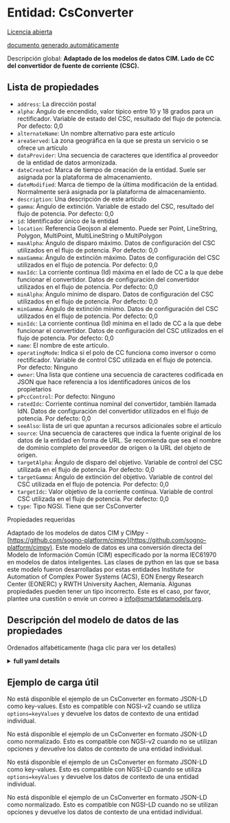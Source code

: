 Entidad: CsConverter  
====================  
[Licencia abierta](https://github.com/smart-data-models//dataModel.EnergyCIM/blob/master/CsConverter/LICENSE.md)  
[documento generado automáticamente](https://docs.google.com/presentation/d/e/2PACX-1vTs-Ng5dIAwkg91oTTUdt8ua7woBXhPnwavZ0FxgR8BsAI_Ek3C5q97Nd94HS8KhP-r_quD4H0fgyt3/pub?start=false&loop=false&delayms=3000#slide=id.gb715ace035_0_60)  
Descripción global: **Adaptado de los modelos de datos CIM. Lado de CC del convertidor de fuente de corriente (CSC).**  

## Lista de propiedades  

- `address`: La dirección postal  - `alpha`: Ángulo de encendido, valor típico entre 10 y 18 grados para un rectificador. Variable de estado del CSC, resultado del flujo de potencia. Por defecto: 0,0  - `alternateName`: Un nombre alternativo para este artículo  - `areaServed`: La zona geográfica en la que se presta un servicio o se ofrece un artículo  - `dataProvider`: Una secuencia de caracteres que identifica al proveedor de la entidad de datos armonizada.  - `dateCreated`: Marca de tiempo de creación de la entidad. Suele ser asignada por la plataforma de almacenamiento.  - `dateModified`: Marca de tiempo de la última modificación de la entidad. Normalmente será asignada por la plataforma de almacenamiento.  - `description`: Una descripción de este artículo  - `gamma`: Ángulo de extinción. Variable de estado del CSC, resultado del flujo de potencia. Por defecto: 0,0  - `id`: Identificador único de la entidad  - `location`: Referencia Geojson al elemento. Puede ser Point, LineString, Polygon, MultiPoint, MultiLineString o MultiPolygon  - `maxAlpha`: Ángulo de disparo máximo. Datos de configuración del CSC utilizados en el flujo de potencia. Por defecto: 0,0  - `maxGamma`: Ángulo de extinción máximo. Datos de configuración del CSC utilizados en el flujo de potencia. Por defecto: 0,0  - `maxIdc`: La corriente continua (Id) máxima en el lado de CC a la que debe funcionar el convertidor. Datos de configuración del convertidor utilizados en el flujo de potencia. Por defecto: 0,0  - `minAlpha`: Ángulo mínimo de disparo. Datos de configuración del CSC utilizados en el flujo de potencia. Por defecto: 0,0  - `minGamma`: Ángulo de extinción mínimo. Datos de configuración del CSC utilizados en el flujo de potencia. Por defecto: 0,0  - `minIdc`: La corriente continua (Id) mínima en el lado de CC a la que debe funcionar el convertidor. Datos de configuración del CSC utilizados en el flujo de potencia. Por defecto: 0,0  - `name`: El nombre de este artículo.  - `operatingMode`: Indica si el polo de CC funciona como inversor o como rectificador. Variable de control CSC utilizada en el flujo de potencia. Por defecto: Ninguno  - `owner`: Una lista que contiene una secuencia de caracteres codificada en JSON que hace referencia a los identificadores únicos de los propietarios  - `pPccControl`:  Por defecto: Ninguno  - `ratedIdc`: Corriente continua nominal del convertidor, también llamada IdN. Datos de configuración del convertidor utilizados en el flujo de potencia. Por defecto: 0,0  - `seeAlso`: lista de uri que apuntan a recursos adicionales sobre el artículo  - `source`: Una secuencia de caracteres que indica la fuente original de los datos de la entidad en forma de URL. Se recomienda que sea el nombre de dominio completo del proveedor de origen o la URL del objeto de origen.  - `targetAlpha`: Ángulo de disparo del objetivo. Variable de control del CSC utilizada en el flujo de potencia. Por defecto: 0,0  - `targetGamma`: Ángulo de extinción del objetivo. Variable de control del CSC utilizada en el flujo de potencia. Por defecto: 0,0  - `targetIdc`: Valor objetivo de la corriente continua. Variable de control CSC utilizada en el flujo de potencia. Por defecto: 0,0  - `type`: Tipo NGSI. Tiene que ser CsConverter    
Propiedades requeridas  
Adaptado de los modelos de datos CIM y CIMpy - [https://github.com/sogno-platform/cimpy](https://github.com/sogno-platform/cimpy). Este modelo de datos es una conversión directa del Modelo de Información Común (CIM) especificado por la norma IEC61970 en modelos de datos inteligentes. Las clases de python en las que se basa este modelo fueron desarrolladas por estas entidades Institute for Automation of Complex Power Systems (ACS), EON Energy Research Center (EONERC) y RWTH University Aachen, Alemania. Algunas propiedades pueden tener un tipo incorrecto. Este es el caso, por favor, plantee una cuestión o envíe un correo a info@smartdatamodels.org.  
## Descripción del modelo de datos de las propiedades  
Ordenados alfabéticamente (haga clic para ver los detalles)  
<details><summary><strong>full yaml details</strong></summary>    
```yaml  
CsConverter:    
  description: 'Adapted from CIM data models. DC side of the current source converter (CSC).'    
  properties:    
    address:    
      description: 'The mailing address'    
      properties:    
        addressCountry:    
          description: 'Property. The country. For example, Spain. Model:''https://schema.org/addressCountry'''    
          type: string    
        addressLocality:    
          description: 'Property. The locality in which the street address is, and which is in the region. Model:''https://schema.org/addressLocality'''    
          type: string    
        addressRegion:    
          description: 'Property. The region in which the locality is, and which is in the country. Model:''https://schema.org/addressRegion'''    
          type: string    
        postOfficeBoxNumber:    
          description: 'Property. The post office box number for PO box addresses. For example, 03578. Model:''https://schema.org/postOfficeBoxNumber'''    
          type: string    
        postalCode:    
          description: 'Property. The postal code. For example, 24004. Model:''https://schema.org/https://schema.org/postalCode'''    
          type: string    
        streetAddress:    
          description: 'Property. The street address. Model:''https://schema.org/streetAddress'''    
          type: string    
      type: Property    
      x-ngsi:    
        model: https://schema.org/address    
    alpha:    
      description: 'Firing angle, typical value between 10 and 18 degrees for a rectifier. CSC state variable, result from power flow. Default: 0.0'    
      type: number    
      x-ngsi:    
        model: https://schema.org/Number    
    alternateName:    
      description: 'An alternative name for this item'    
      type: Property    
    areaServed:    
      description: 'The geographic area where a service or offered item is provided'    
      type: Property    
      x-ngsi:    
        model: https://schema.org/Text    
    dataProvider:    
      description: 'A sequence of characters identifying the provider of the harmonised data entity.'    
      type: Property    
    dateCreated:    
      description: 'Entity creation timestamp. This will usually be allocated by the storage platform.'    
      format: date-time    
      type: Property    
    dateModified:    
      description: 'Timestamp of the last modification of the entity. This will usually be allocated by the storage platform.'    
      format: date-time    
      type: Property    
    description:    
      description: 'A description of this item'    
      type: Property    
    gamma:    
      description: 'Extinction angle. CSC state variable, result from power flow. Default: 0.0'    
      type: number    
      x-ngsi:    
        model: https://schema.org/Number    
    id:    
      anyOf: &csconverter_-_properties_-_owner_-_items_-_anyof    
        - description: 'Property. Identifier format of any NGSI entity'    
          maxLength: 256    
          minLength: 1    
          pattern: ^[\w\-\.\{\}\$\+\*\[\]`|~^@!,:\\]+$    
          type: string    
        - description: 'Property. Identifier format of any NGSI entity'    
          format: uri    
          type: string    
      description: 'Unique identifier of the entity'    
      type: Property    
    location:    
      description: 'Geojson reference to the item. It can be Point, LineString, Polygon, MultiPoint, MultiLineString or MultiPolygon'    
      oneOf:    
        - description: 'Geoproperty. Geojson reference to the item. Point'    
          properties:    
            bbox:    
              items:    
                type: number    
              minItems: 4    
              type: array    
            coordinates:    
              items:    
                type: number    
              minItems: 2    
              type: array    
            type:    
              enum:    
                - Point    
              type: string    
          required:    
            - type    
            - coordinates    
          title: 'GeoJSON Point'    
          type: object    
        - description: 'Geoproperty. Geojson reference to the item. LineString'    
          properties:    
            bbox:    
              items:    
                type: number    
              minItems: 4    
              type: array    
            coordinates:    
              items:    
                items:    
                  type: number    
                minItems: 2    
                type: array    
              minItems: 2    
              type: array    
            type:    
              enum:    
                - LineString    
              type: string    
          required:    
            - type    
            - coordinates    
          title: 'GeoJSON LineString'    
          type: object    
        - description: 'Geoproperty. Geojson reference to the item. Polygon'    
          properties:    
            bbox:    
              items:    
                type: number    
              minItems: 4    
              type: array    
            coordinates:    
              items:    
                items:    
                  items:    
                    type: number    
                  minItems: 2    
                  type: array    
                minItems: 4    
                type: array    
              type: array    
            type:    
              enum:    
                - Polygon    
              type: string    
          required:    
            - type    
            - coordinates    
          title: 'GeoJSON Polygon'    
          type: object    
        - description: 'Geoproperty. Geojson reference to the item. MultiPoint'    
          properties:    
            bbox:    
              items:    
                type: number    
              minItems: 4    
              type: array    
            coordinates:    
              items:    
                items:    
                  type: number    
                minItems: 2    
                type: array    
              type: array    
            type:    
              enum:    
                - MultiPoint    
              type: string    
          required:    
            - type    
            - coordinates    
          title: 'GeoJSON MultiPoint'    
          type: object    
        - description: 'Geoproperty. Geojson reference to the item. MultiLineString'    
          properties:    
            bbox:    
              items:    
                type: number    
              minItems: 4    
              type: array    
            coordinates:    
              items:    
                items:    
                  items:    
                    type: number    
                  minItems: 2    
                  type: array    
                minItems: 2    
                type: array    
              type: array    
            type:    
              enum:    
                - MultiLineString    
              type: string    
          required:    
            - type    
            - coordinates    
          title: 'GeoJSON MultiLineString'    
          type: object    
        - description: 'Geoproperty. Geojson reference to the item. MultiLineString'    
          properties:    
            bbox:    
              items:    
                type: number    
              minItems: 4    
              type: array    
            coordinates:    
              items:    
                items:    
                  items:    
                    items:    
                      type: number    
                    minItems: 2    
                    type: array    
                  minItems: 4    
                  type: array    
                type: array    
              type: array    
            type:    
              enum:    
                - MultiPolygon    
              type: string    
          required:    
            - type    
            - coordinates    
          title: 'GeoJSON MultiPolygon'    
          type: object    
      type: Geoproperty    
    maxAlpha:    
      description: 'Maximum firing angle. CSC configuration data used in power flow. Default: 0.0'    
      type: number    
      x-ngsi:    
        model: https://schema.org/Number    
    maxGamma:    
      description: 'Maximum extinction angle. CSC configuration data used in power flow. Default: 0.0'    
      type: number    
      x-ngsi:    
        model: https://schema.org/Number    
    maxIdc:    
      description: 'The maximum direct current (Id) on the DC side at which the converter should operate. Converter configuration data use in power flow. Default: 0.0'    
      type: number    
      x-ngsi:    
        model: https://schema.org/Number    
    minAlpha:    
      description: 'Minimum firing angle. CSC configuration data used in power flow. Default: 0.0'    
      type: number    
      x-ngsi:    
        model: https://schema.org/Number    
    minGamma:    
      description: 'Minimum extinction angle. CSC configuration data used in power flow. Default: 0.0'    
      type: number    
      x-ngsi:    
        model: https://schema.org/Number    
    minIdc:    
      description: 'The minimum direct current (Id) on the DC side at which the converter should operate. CSC configuration data used in power flow. Default: 0.0'    
      type: number    
      x-ngsi:    
        model: https://schema.org/Number    
    name:    
      description: 'The name of this item.'    
      type: Property    
    operatingMode:    
      description: 'Indicates whether the DC pole is operating as an inverter or as a rectifier. CSC control variable used in power flow. Default: None'    
      type: number    
      x-ngsi:    
        model: https://schema.org/Number    
    owner:    
      description: 'A List containing a JSON encoded sequence of characters referencing the unique Ids of the owner(s)'    
      items:    
        anyOf: *csconverter_-_properties_-_owner_-_items_-_anyof    
        description: 'Property. Unique identifier of the entity'    
      type: Property    
    pPccControl:    
      description: ' Default: None'    
      type: number    
      x-ngsi:    
        model: https://schema.org/Number    
    ratedIdc:    
      description: 'Rated converter DC current, also called IdN. Converter configuration data used in power flow. Default: 0.0'    
      type: number    
      x-ngsi:    
        model: https://schema.org/Number    
    seeAlso:    
      description: 'list of uri pointing to additional resources about the item'    
      oneOf:    
        - items:    
            format: uri    
            type: string    
          minItems: 1    
          type: array    
        - format: uri    
          type: string    
      type: Property    
    source:    
      description: 'A sequence of characters giving the original source of the entity data as a URL. Recommended to be the fully qualified domain name of the source provider, or the URL to the source object.'    
      type: Property    
    targetAlpha:    
      description: 'Target firing angle. CSC control variable used in power flow. Default: 0.0'    
      type: number    
      x-ngsi:    
        model: https://schema.org/Number    
    targetGamma:    
      description: 'Target extinction angle. CSC  control variable used in power flow. Default: 0.0'    
      type: number    
      x-ngsi:    
        model: https://schema.org/Number    
    targetIdc:    
      description: 'DC current target value. CSC control variable used in power flow. Default: 0.0'    
      type: number    
      x-ngsi:    
        model: https://schema.org/Number    
    type:    
      description: 'NGSI type. It has to be CsConverter'    
      enum:    
        - CsConverter    
      type: Property    
  required: []    
  type: object    
```  
</details>    
## Ejemplo de carga útil  
No está disponible el ejemplo de un CsConverter en formato JSON-LD como key-values. Esto es compatible con NGSI-v2 cuando se utiliza `options=keyValues` y devuelve los datos de contexto de una entidad individual.  
No está disponible el ejemplo de un CsConverter en formato JSON-LD como normalizado. Esto es compatible con NGSI-v2 cuando no se utilizan opciones y devuelve los datos de contexto de una entidad individual.  
No está disponible el ejemplo de un CsConverter en formato JSON-LD como key-values. Esto es compatible con NGSI-LD cuando se utiliza `options=keyValues` y devuelve los datos de contexto de una entidad individual.  
No está disponible el ejemplo de un CsConverter en formato JSON-LD como normalizado. Esto es compatible con NGSI-LD cuando no se utilizan opciones y devuelve los datos de contexto de una entidad individual.  
